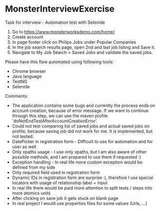 # MonsterInterviewExercise
Task for interview - Automation test with Selenide

1) Go to https://www.monsterworksdemo.com/home/
2) Create account
3) In page footer click on Philips Jobs under Popular Companies
4) In the job search results page, open 2nd and last job listing and Save it.
5) Navigate to My Job Search > Saved Jobs and validate the saved jobs.

Please have this flow automated using following tools:
 - Chrome browser
 - Java language
 - TestNG
 - Selenide
 
 Comments:
  - The application contains some bugs and currently the process ends on account creation, because of error message. If we want to continue through this step, we can use the maven profile 'doNotEndTestAfterAccountCreationError'.
  - Could not test comparing list of saved jobs and actual saved jobs on profile, because saving job did not work for me. It is implemented, but not tested.
  - DatePicker in registration form - Difficult to use for automation and for user as well
  - Only xpaths usage - I use only xpaths, but I am also aware of other possible methods, and I am prepared to use them if requested :)
  - Exception handling - In real life more custom exception would be defined from my side
  - Only required field used in registration form
  - Dynamic IDs in registration form are surprise :), therefore I use special locators with usage of relationship label + input 
  - In real life there would be paid more attention to split tests / steps into more atomics units
  - After clicking on save job it gets stuck on blank page
  - In real project I would use properties files for some values (Urls, ...)
